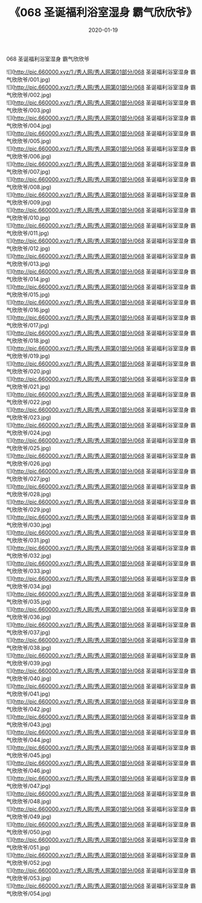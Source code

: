 ﻿---
layout: post
title:  《068 圣诞福利浴室湿身 霸气欣欣爷》
date:   2020-01-19
img: http://pic.660000.xyz/1:/秀人网/秀人网第01部分/068 圣诞福利浴室湿身 霸气欣欣爷/000.jpg
categories: [美女, 清纯, 唯美]
---

068 圣诞福利浴室湿身 霸气欣欣爷

  ![](http://pic.660000.xyz/1:/秀人网/秀人网第01部分/068 圣诞福利浴室湿身 霸气欣欣爷/001.jpg) <br> ![](http://pic.660000.xyz/1:/秀人网/秀人网第01部分/068 圣诞福利浴室湿身 霸气欣欣爷/002.jpg) <br> ![](http://pic.660000.xyz/1:/秀人网/秀人网第01部分/068 圣诞福利浴室湿身 霸气欣欣爷/003.jpg) <br> ![](http://pic.660000.xyz/1:/秀人网/秀人网第01部分/068 圣诞福利浴室湿身 霸气欣欣爷/004.jpg) <br> ![](http://pic.660000.xyz/1:/秀人网/秀人网第01部分/068 圣诞福利浴室湿身 霸气欣欣爷/005.jpg) <br> ![](http://pic.660000.xyz/1:/秀人网/秀人网第01部分/068 圣诞福利浴室湿身 霸气欣欣爷/006.jpg) <br> ![](http://pic.660000.xyz/1:/秀人网/秀人网第01部分/068 圣诞福利浴室湿身 霸气欣欣爷/007.jpg) <br> ![](http://pic.660000.xyz/1:/秀人网/秀人网第01部分/068 圣诞福利浴室湿身 霸气欣欣爷/008.jpg) <br> ![](http://pic.660000.xyz/1:/秀人网/秀人网第01部分/068 圣诞福利浴室湿身 霸气欣欣爷/009.jpg) <br> ![](http://pic.660000.xyz/1:/秀人网/秀人网第01部分/068 圣诞福利浴室湿身 霸气欣欣爷/010.jpg) <br> ![](http://pic.660000.xyz/1:/秀人网/秀人网第01部分/068 圣诞福利浴室湿身 霸气欣欣爷/011.jpg) <br> ![](http://pic.660000.xyz/1:/秀人网/秀人网第01部分/068 圣诞福利浴室湿身 霸气欣欣爷/012.jpg) <br> ![](http://pic.660000.xyz/1:/秀人网/秀人网第01部分/068 圣诞福利浴室湿身 霸气欣欣爷/013.jpg) <br> ![](http://pic.660000.xyz/1:/秀人网/秀人网第01部分/068 圣诞福利浴室湿身 霸气欣欣爷/014.jpg) <br> ![](http://pic.660000.xyz/1:/秀人网/秀人网第01部分/068 圣诞福利浴室湿身 霸气欣欣爷/015.jpg) <br> ![](http://pic.660000.xyz/1:/秀人网/秀人网第01部分/068 圣诞福利浴室湿身 霸气欣欣爷/016.jpg) <br> ![](http://pic.660000.xyz/1:/秀人网/秀人网第01部分/068 圣诞福利浴室湿身 霸气欣欣爷/017.jpg) <br> ![](http://pic.660000.xyz/1:/秀人网/秀人网第01部分/068 圣诞福利浴室湿身 霸气欣欣爷/018.jpg) <br> ![](http://pic.660000.xyz/1:/秀人网/秀人网第01部分/068 圣诞福利浴室湿身 霸气欣欣爷/019.jpg) <br> ![](http://pic.660000.xyz/1:/秀人网/秀人网第01部分/068 圣诞福利浴室湿身 霸气欣欣爷/020.jpg) <br> ![](http://pic.660000.xyz/1:/秀人网/秀人网第01部分/068 圣诞福利浴室湿身 霸气欣欣爷/021.jpg) <br> ![](http://pic.660000.xyz/1:/秀人网/秀人网第01部分/068 圣诞福利浴室湿身 霸气欣欣爷/022.jpg) <br> ![](http://pic.660000.xyz/1:/秀人网/秀人网第01部分/068 圣诞福利浴室湿身 霸气欣欣爷/023.jpg) <br> ![](http://pic.660000.xyz/1:/秀人网/秀人网第01部分/068 圣诞福利浴室湿身 霸气欣欣爷/024.jpg) <br> ![](http://pic.660000.xyz/1:/秀人网/秀人网第01部分/068 圣诞福利浴室湿身 霸气欣欣爷/025.jpg) <br> ![](http://pic.660000.xyz/1:/秀人网/秀人网第01部分/068 圣诞福利浴室湿身 霸气欣欣爷/026.jpg) <br> ![](http://pic.660000.xyz/1:/秀人网/秀人网第01部分/068 圣诞福利浴室湿身 霸气欣欣爷/027.jpg) <br> ![](http://pic.660000.xyz/1:/秀人网/秀人网第01部分/068 圣诞福利浴室湿身 霸气欣欣爷/028.jpg) <br> ![](http://pic.660000.xyz/1:/秀人网/秀人网第01部分/068 圣诞福利浴室湿身 霸气欣欣爷/029.jpg) <br> ![](http://pic.660000.xyz/1:/秀人网/秀人网第01部分/068 圣诞福利浴室湿身 霸气欣欣爷/030.jpg) <br> ![](http://pic.660000.xyz/1:/秀人网/秀人网第01部分/068 圣诞福利浴室湿身 霸气欣欣爷/031.jpg) <br> ![](http://pic.660000.xyz/1:/秀人网/秀人网第01部分/068 圣诞福利浴室湿身 霸气欣欣爷/032.jpg) <br> ![](http://pic.660000.xyz/1:/秀人网/秀人网第01部分/068 圣诞福利浴室湿身 霸气欣欣爷/033.jpg) <br> ![](http://pic.660000.xyz/1:/秀人网/秀人网第01部分/068 圣诞福利浴室湿身 霸气欣欣爷/034.jpg) <br> ![](http://pic.660000.xyz/1:/秀人网/秀人网第01部分/068 圣诞福利浴室湿身 霸气欣欣爷/035.jpg) <br> ![](http://pic.660000.xyz/1:/秀人网/秀人网第01部分/068 圣诞福利浴室湿身 霸气欣欣爷/036.jpg) <br> ![](http://pic.660000.xyz/1:/秀人网/秀人网第01部分/068 圣诞福利浴室湿身 霸气欣欣爷/037.jpg) <br> ![](http://pic.660000.xyz/1:/秀人网/秀人网第01部分/068 圣诞福利浴室湿身 霸气欣欣爷/038.jpg) <br> ![](http://pic.660000.xyz/1:/秀人网/秀人网第01部分/068 圣诞福利浴室湿身 霸气欣欣爷/039.jpg) <br> ![](http://pic.660000.xyz/1:/秀人网/秀人网第01部分/068 圣诞福利浴室湿身 霸气欣欣爷/040.jpg) <br> ![](http://pic.660000.xyz/1:/秀人网/秀人网第01部分/068 圣诞福利浴室湿身 霸气欣欣爷/041.jpg) <br> ![](http://pic.660000.xyz/1:/秀人网/秀人网第01部分/068 圣诞福利浴室湿身 霸气欣欣爷/042.jpg) <br> ![](http://pic.660000.xyz/1:/秀人网/秀人网第01部分/068 圣诞福利浴室湿身 霸气欣欣爷/043.jpg) <br> ![](http://pic.660000.xyz/1:/秀人网/秀人网第01部分/068 圣诞福利浴室湿身 霸气欣欣爷/044.jpg) <br> ![](http://pic.660000.xyz/1:/秀人网/秀人网第01部分/068 圣诞福利浴室湿身 霸气欣欣爷/045.jpg) <br> ![](http://pic.660000.xyz/1:/秀人网/秀人网第01部分/068 圣诞福利浴室湿身 霸气欣欣爷/046.jpg) <br> ![](http://pic.660000.xyz/1:/秀人网/秀人网第01部分/068 圣诞福利浴室湿身 霸气欣欣爷/047.jpg) <br> ![](http://pic.660000.xyz/1:/秀人网/秀人网第01部分/068 圣诞福利浴室湿身 霸气欣欣爷/048.jpg) <br> ![](http://pic.660000.xyz/1:/秀人网/秀人网第01部分/068 圣诞福利浴室湿身 霸气欣欣爷/049.jpg) <br> ![](http://pic.660000.xyz/1:/秀人网/秀人网第01部分/068 圣诞福利浴室湿身 霸气欣欣爷/050.jpg) <br> ![](http://pic.660000.xyz/1:/秀人网/秀人网第01部分/068 圣诞福利浴室湿身 霸气欣欣爷/051.jpg) <br> ![](http://pic.660000.xyz/1:/秀人网/秀人网第01部分/068 圣诞福利浴室湿身 霸气欣欣爷/052.jpg) <br> ![](http://pic.660000.xyz/1:/秀人网/秀人网第01部分/068 圣诞福利浴室湿身 霸气欣欣爷/053.jpg) <br> ![](http://pic.660000.xyz/1:/秀人网/秀人网第01部分/068 圣诞福利浴室湿身 霸气欣欣爷/054.jpg) <br>